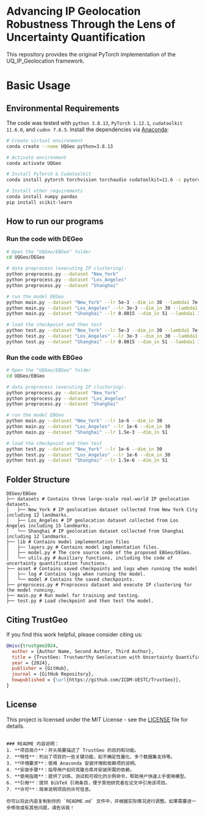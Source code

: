 # Advancing IP Geolocation Robustness Through the Lens of Uncertainty Quantification

This repository provides the original PyTorch implementation of the UQ_IP_Geolocation framework.

# Basic Usage
## Environmental Requirements

The code was tested with `python 3.8.13`, `PyTorch 1.12.1`, `cudatoolkit 11.6.0`, and `cudnn 7.6.5`. Install the dependencies via [Anaconda](https://www.anaconda.com/):

```bash
# Create virtual environment
conda create --name UQGeo python=3.8.13

# Activate environment
conda activate UQGeo

# Install PyTorch & Cudatoolkit
conda install pytorch torchvision torchaudio cudatoolkit=11.6 -c pytorch -c conda-forge

# Install other requirements
conda install numpy pandas
pip install scikit-learn
```

## How to run our programs

### Run the code with DEGeo

```bash
# Open the "UQGeo/EBGeo" folder
cd UQGeo/DEGeo

# data preprocess (executing IP clustering). 
python preprocess.py --dataset "New_York"
python preprocess.py --dataset "Los_Angeles"
python preprocess.py --dataset "Shanghai"

# run the model DEGeo
python main.py --dataset "New_York" --lr 5e-3 --dim_in 30 --lambda1 7e-3
python main.py --dataset "Los_Angeles" --lr 3e-3 --dim_in 30 --lambda1 7e-3
python main.py --dataset "Shanghai" --lr 0.0015 --dim_in 51 --lambda1 1e-3

# load the checkpoint and then test
python test.py --dataset "New_York" --lr 5e-3 --dim_in 30 --lambda1 7e-3 --load_epoch 400
python test.py --dataset "Los_Angeles" --lr 3e-3 --dim_in 30 --lambda1 7e-3 --load_epoch 600
python test.py --dataset "Shanghai" --lr 0.0015 --dim_in 51 --lambda1 1e-3 --load_epoch 200
```

### Run the code with EBGeo

```bash
# Open the "UQGeo/EBGeo" folder
cd UQGeo/EBGeo

# data preprocess (executing IP clustering). 
python preprocess.py --dataset "New_York"
python preprocess.py --dataset "Los_Angeles"
python preprocess.py --dataset "Shanghai"

# run the model EBGeo
python main.py --dataset "New_York" --lr 1e-6 --dim_in 30
python main.py --dataset "Los_Angeles" --lr 1e-6 --dim_in 30 
python main.py --dataset "Shanghai" --lr 1.5e-3 --dim_in 51

# load the checkpoint and then test
python test.py --dataset "New_York" --lr 1e-6 --dim_in 30
python test.py --dataset "Los_Angeles" --lr 1e-6 --dim_in 30
python test.py --dataset "Shanghai" --lr 1.5e-6 --dim_in 51
```

## Folder Structure

```plaintext
DEGeo/EBGeo
├── datasets # Contains three large-scale real-world IP geolocation datasets.
│   ├── New_York # IP geolocation dataset collected from New York City including 12 landmarks.
│   ├── Los_Angeles # IP geolocation dataset collected from Los Angeles including 15 landmarks.
│   └── Shanghai # IP geolocation dataset collected from Shanghai including 12 landmarks.
├── lib # Contains model implementation files
│   ├── layers.py # Contains model implementation files.
│   ├── model.py # The core source code of the proposed EBGeo/DEGeo.
│   └── utils.py # Auxiliary functions, including the code of uncertainty quantification functions.
├── asset # Contains saved checkpoints and logs when running the model
│   ├── log # Contains logs when running the model.
│   └── model # Contains the saved checkpoints.
├── preprocess.py # Preprocess dataset and execute IP clustering for the model running.
├── main.py # Run model for training and testing.
├── test.py # Load checkpoint and then test the model.
```





## Citing TrustGeo

If you find this work helpful, please consider citing us:

```bibtex
@misc{trustgeo2024,
  author = {Author Name, Second Author, Third Author},
  title = {TrustGeo: Trustworthy Geolocation with Uncertainty Quantification},
  year = {2024},
  publisher = {GitHub},
  journal = {GitHub Repository},
  howpublished = {\url{https://github.com/ICDM-UESTC/TrustGeo}},
}
```

## License

This project is licensed under the MIT License - see the [LICENSE](LICENSE) file for details.
```

### README 内容说明：
1. **项目简介**：开头简要描述了 TrustGeo 的目的和功能。
2. **特性**：列出了项目的一些关键功能，如不确定性量化、多个数据集支持等。
3. **环境要求**：使用 Anaconda 安装环境和依赖项的说明。
4. **安装步骤**：指导用户如何克隆仓库并安装所需的依赖。
5. **使用指南**：提供了训练、测试和可视化的示例命令，帮助用户快速上手使用模型。
6. **引用**：提供 BibTeX 引用条目，便于其他研究者在论文中引用该项目。
7. **许可**：简单说明项目的许可信息。

你可以将此内容复制到你的 `README.md` 文件中，并根据实际情况进行调整。如果需要进一步修改或有其他问题，请告诉我！
